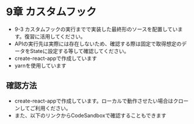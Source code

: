 
# 9章 カスタムフック

- 9-3 カスタムフックの実行までで実装した最終形のソースを配置しています。復習に活用してください。
- APIの実行先は実際には存在しないため、確認する際は固定で取得想定のデータをStateに設定する等して確認してください。
- create-react-appで作成しています
- yarnを使用しています

## 確認方法

- create-react-appで作成しています。ローカルで動作させたい場合はクローンしてご利用ください。
- また、以下のリンクからCodeSandboxで確認することもできます

[]()
